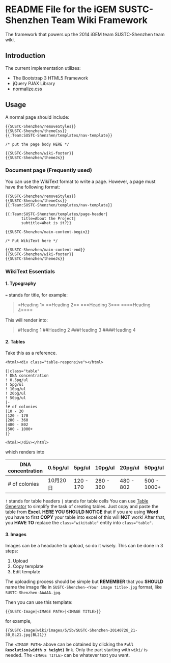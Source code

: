 # README File for the iGEM SUSTC-Shenzhen Team Wiki Framework

The framework that powers up the 2014 iGEM team SUSTC-Shenzhen team wiki.

## Introduction

The current implementation utilizes:

* The Bootstrap 3 HTML5 Framework  
* jQuery PJAX Library   
* normalize.css

## Usage
A normal page should include:
```
{{SUSTC-Shenzhen/removeStyles}}
{{SUSTC-Shenzhen/themeCss}}
{{:Team:SUSTC-Shenzhen/templates/nav-template}}

/* put the page body HERE */

{{SUSTC-Shenzhen/wiki-footer}}
{{SUSTC-Shenzhen/themeJs}}
```
### Document page (Frequently used)
You can use the WikiText format to write a page. However, a page must have the following format:
```
{{SUSTC-Shenzhen/removeStyles}}
{{SUSTC-Shenzhen/themeCss}}
{{:Team:SUSTC-Shenzhen/templates/nav-template}}

{{:Team:SUSTC-Shenzhen/templates/page-header|
       title=About the Project|
       subtitle=What is it?}}

{{SUSTC-Shenzhen/main-content-begin}}

/* Put WikiText here */

{{SUSTC-Shenzhen/main-content-end}}
{{SUSTC-Shenzhen/wiki-footer}}
{{SUSTC-Shenzhen/themeJs}}
```

### WikiText Essentials

#### 1. Typography
`=` stands for title, for example:
> =Heading 1=
> ==Heading 2==
> ===Heading 3===
> ====Heading 4====  

This will render into:
> #Heading 1
##Heading 2
###Heading 3
####Heading 4

#### 2. Tables
Take this as a reference.
```
<html><div class="table-responsive"></html>

{|class="table"
! DNA concentration
! 0.5pg/ul
! 5pg/ul
! 10pg/ul
! 20pg/ul
! 50pg/ul
|-
!# of colonies
|10 - 20
|120 - 170
|280 - 360
|480 - 802
|500 - 1000+
|}

<html></div></html>
```
which renders into

| DNA concentration | 0.5pg/ul | 5pg/ul    | 10pg/ul   | 20pg/ul   | 50pg/ul     |
|-------------------|----------|-----------|-----------|-----------|-------------|
| # of colonies     | 10月20日 | 120 - 170 | 280 - 360 | 480 - 802 | 500 - 1000+ |

`!` stands for table headers
`|` stands for table cells
You can use [Table Generator](http://www.tablesgenerator.com/mediawiki_tables) to simplify the task of creating tables. Just copy and paste the table from __Excel__. __HERE YOU SHOULD NOTICE__ that if you are using __Word__ you have to first __COPY__ your table into excel of this will __NOT__ work!
After that, you __HAVE TO__ replace the `class="wikitable"` entity into `class="table"`.

#### 3. Images
Images can be a headache to upload, so do it wisely. This can be done in 3 steps:
1. Upload
2. Copy template
3. Edit template

The uploading process should be simple but __REMEMBER__ that you __SHOULD__ name the image file in `SUSTC-Shenzhen-<Your image title>.jpg` format, like `SUSTC-Shenzhen-AAAAA.jpg`.

Then you can use this template:
```
{{SUSTC-Image|<IMAGE PATH>|<IMAGE TITLE>}}
```
for example,
```
{{SUSTC-Image|wiki/images/5/5b/SUSTC-Shenzhen-20140728_21-30_BL21.jpg|BL21}}
```
The `<IMAGE PATH>` above can be obtained by clicking the __`Full Resolution(width x height)`__ link. Only the part starting with `wiki/` is needed.
The `<IMAGE TITLE>` can be whatever text you want.


